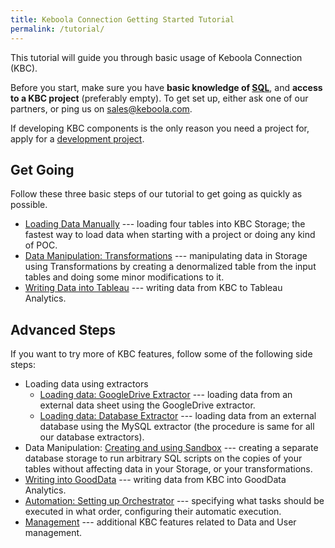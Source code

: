 ```yaml
---
title: Keboola Connection Getting Started Tutorial
permalink: /tutorial/
---
```


This tutorial will guide you through basic usage of Keboola Connection (KBC).

Before you start, make sure you have **basic knowledge of [SQL](https://en.wikipedia.org/wiki/SQL)**, and 
**access to a KBC project** (preferably empty). To get set up, either ask one of our partners, 
or ping us on [sales@keboola.com](mailto:sales@keboola.com).

If developing KBC components is the only reason you need a project for, apply for a
[development project](https://developers.keboola.com/overview/devel-project/).

## Get Going
Follow these three basic steps of our tutorial to get going as quickly as possible.

- [Loading Data Manually](/tutorial/load/) --- loading four tables into KBC Storage; 
the fastest way to load data when starting with a project or doing any kind of POC.
- [Data Manipulation: Transformations](/tutorial/manipulate/) --- manipulating data in Storage 
using Transformations by creating a denormalized table from the input tables and 
doing some minor modifications to it.
- [Writing Data into Tableau](/tutorial/write/) --- writing data from KBC to Tableau Analytics.

## Advanced Steps
If you want to try more of KBC features, follow some of the following side steps:

- Loading data using extractors
	- [Loading data: GoogleDrive Extractor](/tutorial/load/googledrive/) --- loading data from an external
	data sheet using the GoogleDrive extractor.
	- [Loading data: Database Extractor](/tutorial/load/database/) --- loading data from an external database
using the MySQL extractor (the procedure is same for all our database extractors).
- Data Manipulation: [Creating and using Sandbox](/tutorial/manipulate/sandbox/) --- creating a separate database 
storage to run arbitrary SQL scripts on the copies of your tables without affecting data in your Storage, or your transformations.
- [Writing into GoodData](/tutorial/write/gooddata/) --- writing data from KBC into GoodData Analytics. 
- [Automation: Setting up Orchestrator](/tutorial/automate/) --- specifying what tasks should be executed 
in what order, configuring their automatic execution.
- [Management](/tutorial/management/) --- additional KBC features related to Data and User management. 

